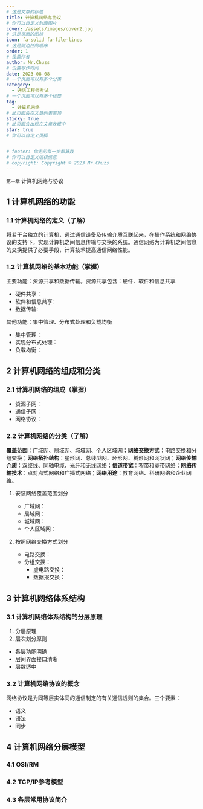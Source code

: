 ```yaml
---
# 这是文章的标题
title: 计算机网络与协议
# 你可以自定义封面图片
cover: /assets/images/cover2.jpg
# 这是页面的图标
icon: fa-solid fa-file-lines
# 这是侧边栏的顺序
order: 1
# 设置作者
author: Mr.Chuzs
# 设置写作时间
date: 2023-08-08
# 一个页面可以有多个分类
category:
  - 通信工程师考试
# 一个页面可以有多个标签
tag:
  - 计算机网络
# 此页面会在文章列表置顶
sticky: true
# 此页面会出现在文章收藏中
star: true
# 你可以自定义页脚


# footer: 你走的每一步都算数
# 你可以自定义版权信息
# copyright: Copyright © 2023 Mr.Chuzs
---
```


`第一章` 计算机网络与协议

<!-- more -->
## 1 计算机网络的功能

### 1.1 计算机网络的定义（了解）

将若干台独立的计算机，通过通信设备及传输介质互联起来，在操作系统和网络协议的支持下，实现计算机之间信息传输与交换的系统。通信网络为计算机之间信息的交换提供了必要手段，计算技术提高通信网络性能。

### 1.2 计算机网络的基本功能（**掌握**）

主要功能：资源共享和数据传输。资源共享包含：硬件、软件和信息共享

- 硬件共享：
- 软件和信息共享:
- 数据传输:

其他功能：集中管理、分布式处理和负载均衡

- 集中管理：
- 实现分布式处理：
- 负载均衡：

## 2 计算机网络的组成和分类

### 2.1 计算机网络的组成（**掌握**）

- 资源子网：
- 通信子网：
- 网络协议：

### 2.2 计算机网络的分类（了解）

**覆盖范围**：广域网、局域网、城域网、个人区域网；**网络交换方式**：电路交换和分组交换；**网络拓扑结构**：星形网、总线型网、环形网、树形网和网状网；**网络传输介质**：双绞线、同轴电缆、光纤和无线网络；**信道带宽**：窄带和宽带网络；**网络传输技术**：点对点式网络和广播式网络；**网络用途**：教育网络、科研网络和企业网络。

1. 安装网络覆盖范围划分

   - 广域网：
   - 局域网：
   - 城域网：
   - 个人区域网：

2. 按照网络交换方式划分

   - 电路交换：
   - 分组交换：
     - 虚电路交换：
     - 数据报交换：

## 3 计算机网络体系结构

### 3.1 计算机网络体系结构的分层原理

1. 分层原理
2. 层次划分原则

- 各层功能明确
- 层间界面接口清晰
- 层数适中

### 3.2 计算机网络协议的概念

网络协议是为同等层实体间的通信制定的有关通信规则的集合。三个要素：

- 语义
- 语法
- 同步

## 4 计算机网络分层模型

### 4.1 OSI/RM

### 4.2 TCP/IP参考模型

### 4.3 各层常用协议简介
